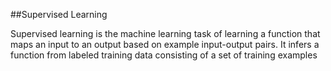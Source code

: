 ##Supervised Learning

Supervised learning is the machine learning task of learning a function that maps an input to an output based on example input-output pairs. It infers a function from labeled training data consisting of a set of training examples

